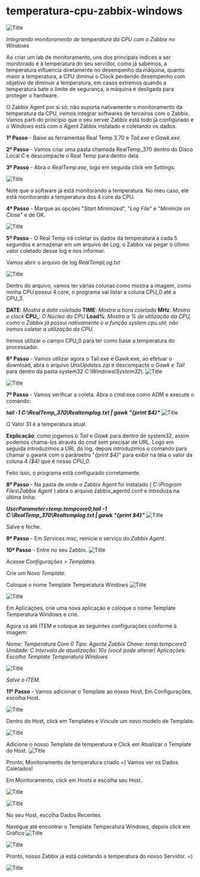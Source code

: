 # temperatura-cpu-zabbix-windows
![Title](images/zabbix.jfif)

*Integrando monitoramento de temperatura da CPU com o Zabbix no Windows*

Ao criar um lab de monitoramento, uns dos principais índices a ser monitorado é a temperatura do seu servidor, como já sabemos, a temperatura influencia diretamente no desempenho da máquina, quanto maior a temperatura, a CPU diminui o Clock perdendo desempenho com objetivo de diminuir a temperatura, em casos extremos quando a temperatura bate o limite de segurança, a máquina é desligada para proteger o hardware.

O Zabbix Agent por si só, não suporta nativamente o monitoramento da temperatura da CPU, iremos integrar softwares de terceiros com o Zabbix.
Vamos parti do princípio que o seu server Zabbix está todo já configurado e o Windows está com o Agent Zabbix instalado e coletando os dados.

**1º Passo** - Baixe as ferramentas Real Temp 3.70 e *Tail.exe* e *Gawk.exe*.

**2º Passo** - Vamos criar uma pasta chamada RealTemp_370 dentro do Disco Local C e descompacte o Real Temp para dentro dela.

**3º Passo** - Abra o *RealTemp.exe*, logo em seguida click em *Settings*.

![Title](images/1.jfif)

Note que o software já está monitorando a temperatura. No meu caso, ele está monitorando a temperatura dos 4 core da CPU.

**4º Passo** - Marque as opções "*Start Minimized*", "*Log File*" e "*Minimize on Close*" e de OK.

![Title](images/2.jfif)

**5º Passo** - O Real Temp irá coletar os dados da temperatura a cada 5 segundos e armazenar em um arquivo de Log, o Zabbix vai pegar o último valor coletado desse log e nos informar.

Vamos abrir o arquivo de log *RealTempLog.txt*

![Title](images/3.jfif)

Dentro do arquivo, vamos ter várias colunas como mostra a imagem, como minha CPU possuí 4 core, o programa vai listar a coluna CPU_0 até a CPU_3.

**DATE**: *Mostra a data coletada*
**TIME**: *Mostra a hora coletada*
**MHz**: *Mostra o clock*
**CPU_**: *O Núcleo da CPU*
**Load%**: *Mostra a % de utilização da CPU, como o Zabbix já possui nativamente o a função system.cpu.util, não iremos coletar a utilização da CPU.*

Iremos utilizar o campo CPU_0 para ter como base a temperatura do processador.

**6º Passo** - Vamos utilizar agora o Tail.exe e Gawk.exe, ao efetuar o download, abra o arquivo *UnxUpdates.zip* e descompacte o *Gawk e Tail* para dentro da pasta system32 *C:\Windows\System32*).
![Title](images/4.jfif)

![Title](images/5.jfif)

**7º Passo** - Vamos verificar a coleta. Abra o cmd.exe como ADM e execute o comando:

***tail -1 C:\RealTemp_370\Realtemplog.txt | gawk "{print $4}"***
![Title](images/6.jfif)

O Valor 31 é a temperatura atual.

**Explicação**: como jogamos o *Tail* e *Gawk* para dentro de system32, assim podemos chama-los através do cmd sem precisar de URL. Logo em seguida introduzimos a URL do log, depois introduzimos o comando para chamar o gwank com o parâmetro "*{print $4}*" para exibir na tela o valor da coluna 4 *($4)* que é nosso *CPU_0*.

Feito isso, o programa está configurado corretamente.

**8º Passo** - Na pasta de onde o Zabbix Agent foi instalado ( *C:\Program Files\Zabbix Agent* ) abra o arquivo zabbix_agentd.conf e introduza na última linha: 

***UserParameter=temp.tempcore0,tail -1 C:\RealTemp_370\Realtemplog.txt | gawk "{print $4}"***
![Title](images/7.jfif)

Salve e feche.

**9º Passo** - Em *Services.msc*, reinicie o serviço do *Zabbix Agent*.

**10º Passo** - Entre no seu Zabbix. 
![Title](images/8.jfif)

Acesse *Configurações > Templates.*

Crie um Novo *Template.*

Coloque o nome Template Temperatura Windows
![Title](images/9.jfif)

![Title](images/10.jfif)

Em Aplicações, crie uma nova aplicação e coloque o nome Template Temperatura Windows e crie.

Agora vá até ITEM e coloque as seguintes configurações conforme á imagem:

*Nome: Temperatura Core 0*
*Tipo: Agente Zabbix*
*Chave: temp.tempcore0*
*Unidade: C*
*Intervalo de atualização: 10s (você pode alterar)*
*Aplicações: Escolha Template Temperatura Windows*

![Title](images/11.jfif)

*Salve o ITEM.*

**11º Passo** - Vamos adicionar o Template ao nosso Host, Em Configurações, escolha Host.

![Title](images/12.jfif)

Dentro do Host, click em Templates e Vincule um novo modelo de Template.

![Title](images/13.jfif)

Adicione o nosso Template de temperatura e Click em Atualizar o Template do Host.
![Title](images/14.jfif)

Pronto, Monitoramento de temperatura criado =)
Vamos ver os Dados Coletados!

Em Monitoramento, click em Hosts e escolha seu Host.

![Title](images/15.jfif)

![Title](images/16.jfif)

No seu Host, escolha Dados Recentes.

Navegue até encontrar o Template Temperatura Windows, depois click em Gráfico
![Title](images/17.jfif)

![Title](images/18.jfif)

Pronto, nosso Zabbix já está coletando a temperatura do nosso Servidor. =)

![Title](images/19.jfif)
